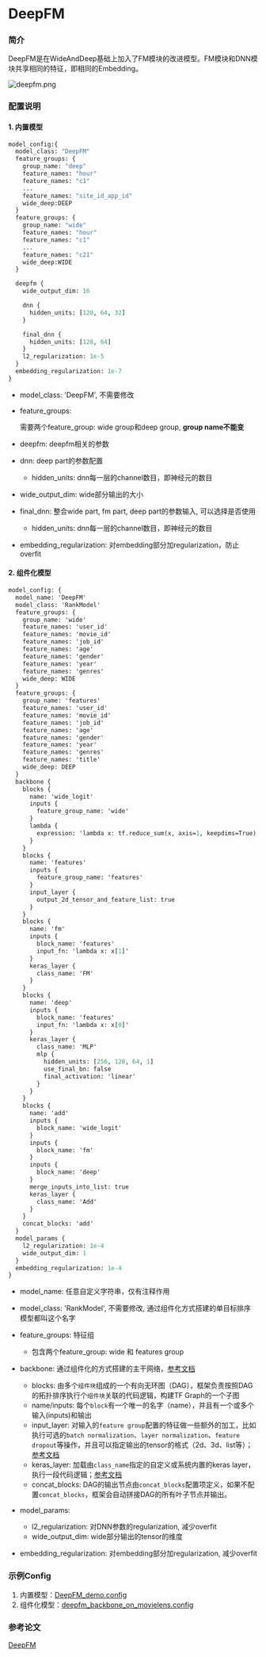 # DeepFM

### 简介

DeepFM是在WideAndDeep基础上加入了FM模块的改进模型。FM模块和DNN模块共享相同的特征，即相同的Embedding。

![deepfm.png](../../images/models/deepfm.png)

### 配置说明

#### 1. 内置模型

```protobuf
model_config:{
  model_class: "DeepFM"
  feature_groups: {
    group_name: "deep"
    feature_names: "hour"
    feature_names: "c1"
    ...
    feature_names: "site_id_app_id"
    wide_deep:DEEP
  }
  feature_groups: {
    group_name: "wide"
    feature_names: "hour"
    feature_names: "c1"
    ...
    feature_names: "c21"
    wide_deep:WIDE
  }

  deepfm {
    wide_output_dim: 16

    dnn {
      hidden_units: [128, 64, 32]
    }

    final_dnn {
      hidden_units: [128, 64]
    }
    l2_regularization: 1e-5
  }
  embedding_regularization: 1e-7
}
```

- model_class: 'DeepFM', 不需要修改

- feature_groups:

  需要两个feature_group: wide group和deep group, **group name不能变**

- deepfm:  deepfm相关的参数

- dnn: deep part的参数配置

  - hidden_units: dnn每一层的channel数目，即神经元的数目

- wide_output_dim: wide部分输出的大小

- final_dnn: 整合wide part, fm part, deep part的参数输入, 可以选择是否使用

  - hidden_units: dnn每一层的channel数目，即神经元的数目

- embedding_regularization: 对embedding部分加regularization，防止overfit

#### 2. 组件化模型

```protobuf
model_config: {
  model_name: 'DeepFM'
  model_class: 'RankModel'
  feature_groups: {
    group_name: 'wide'
    feature_names: 'user_id'
    feature_names: 'movie_id'
    feature_names: 'job_id'
    feature_names: 'age'
    feature_names: 'gender'
    feature_names: 'year'
    feature_names: 'genres'
    wide_deep: WIDE
  }
  feature_groups: {
    group_name: 'features'
    feature_names: 'user_id'
    feature_names: 'movie_id'
    feature_names: 'job_id'
    feature_names: 'age'
    feature_names: 'gender'
    feature_names: 'year'
    feature_names: 'genres'
    feature_names: 'title'
    wide_deep: DEEP
  }
  backbone {
    blocks {
      name: 'wide_logit'
      inputs {
        feature_group_name: 'wide'
      }
      lambda {
        expression: 'lambda x: tf.reduce_sum(x, axis=1, keepdims=True)'
      }
    }
    blocks {
      name: 'features'
      inputs {
        feature_group_name: 'features'
      }
      input_layer {
        output_2d_tensor_and_feature_list: true
      }
    }
    blocks {
      name: 'fm'
      inputs {
        block_name: 'features'
        input_fn: 'lambda x: x[1]'
      }
      keras_layer {
        class_name: 'FM'
      }
    }
    blocks {
      name: 'deep'
      inputs {
        block_name: 'features'
        input_fn: 'lambda x: x[0]'
      }
      keras_layer {
        class_name: 'MLP'
        mlp {
          hidden_units: [256, 128, 64, 1]
          use_final_bn: false
          final_activation: 'linear'
        }
      }
    }
    blocks {
      name: 'add'
      inputs {
        block_name: 'wide_logit'
      }
      inputs {
        block_name: 'fm'
      }
      inputs {
        block_name: 'deep'
      }
      merge_inputs_into_list: true
      keras_layer {
        class_name: 'Add'
      }
    }
    concat_blocks: 'add'
  }
  model_params {
    l2_regularization: 1e-4
    wide_output_dim: 1
  }
  embedding_regularization: 1e-4
}
```

- model_name: 任意自定义字符串，仅有注释作用

- model_class: 'RankModel', 不需要修改, 通过组件化方式搭建的单目标排序模型都叫这个名字

- feature_groups: 特征组

  - 包含两个feature_group: wide 和 features group

- backbone: 通过组件化的方式搭建的主干网络，[参考文档](../component/backbone.md)

  - blocks: 由多个`组件块`组成的一个有向无环图（DAG），框架负责按照DAG的拓扑排序执行个`组件块`关联的代码逻辑，构建TF Graph的一个子图
  - name/inputs: 每个`block`有一个唯一的名字（name），并且有一个或多个输入(inputs)和输出
  - input_layer: 对输入的`feature group`配置的特征做一些额外的加工，比如执行可选的`batch normalization`、`layer normalization`、`feature dropout`等操作，并且可以指定输出的tensor的格式（2d、3d、list等）；[参考文档](../component/backbone.md#id15)
  - keras_layer: 加载由`class_name`指定的自定义或系统内置的keras layer，执行一段代码逻辑；[参考文档](../component/backbone.md#keraslayer)
  - concat_blocks: DAG的输出节点由`concat_blocks`配置项定义，如果不配置`concat_blocks`，框架会自动拼接DAG的所有叶子节点并输出。

- model_params:

  - l2_regularization: 对DNN参数的regularization, 减少overfit
  - wide_output_dim: wide部分输出的tensor的维度

- embedding_regularization: 对embedding部分加regularization, 减少overfit

### 示例Config

1. 内置模型：[DeepFM_demo.config](https://easyrec.oss-cn-beijing.aliyuncs.com/config/deepfm.config)
1. 组件化模型：[deepfm_backbone_on_movielens.config](https://github.com/alibaba/EasyRec/tree/master/examples/configs/deepfm_backbone_on_movielens.config)

### 参考论文

[DeepFM](https://arxiv.org/abs/1703.04247)
